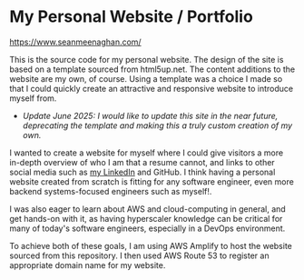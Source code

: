 # My Personal Website / Portfolio

<a href="https://www.seanmeenaghan.com" target="_blank">https://www.seanmeenaghan.com/</a>

This is the source code for my personal website.
The design of the site is based on a template sourced from html5up.net.
The content additions to the website are my own, of course.
Using a template was a choice I made so that I could quickly create an attractive and responsive website to introduce myself from.
- _Update June 2025: I would like to update this site in the near future, deprecating the template and making this a truly custom creation of my own._ 

I wanted to create a website for myself where I could give visitors a more in-depth overview of who I am that a resume cannot, and links to other social media such as [my LinkedIn](https://linkedin.com/in/seanmeenaghan/) and GitHub. I think having a personal website created from scratch is fitting for any software engineer, even more backend systems-focused engineers such as myself!.

I was also eager to learn about AWS and cloud-computing in general, and get hands-on with it, as having hyperscaler knowledge can be critical for many of today's software engineers, especially in a DevOps environment.

To achieve both of these goals, I am using AWS Amplify to host the website sourced from this repository. I then used AWS Route 53 to register an appropriate domain name for my website.
